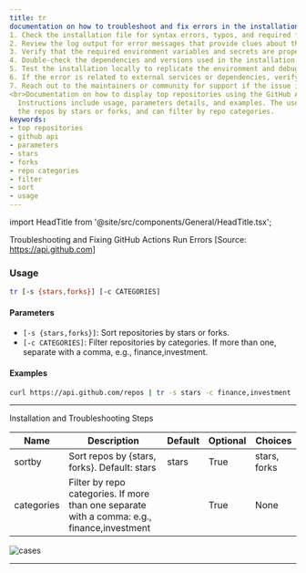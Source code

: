 ```yaml
---
title: tr
documentation on how to troubleshoot and fix errors in the installation, including steps to identify and resolve common issues that may cause the run to fail. This includes: 
1. Check the installation file for syntax errors, typos, and required fields. Verify that the YAML syntax is correct and all necessary fields are properly configured in the installation file.
2. Review the log output for error messages that provide clues about the cause of the failure. Search for specific error codes or messages that can be researched to identify the cause of the failure.
3. Verify that the required environment variables and secrets are properly configured. Ensure that they are accessible and correctly set up in the GitHub repository settings to avoid issues with environment variable and secret accessibility.
4. Double-check the dependencies and versions used in the installation. Ensure that the correct versions of tools, packages, and libraries are being used to prevent issues related to dependencies and versions.
5. Test the installation locally to replicate the environment and debug the run. This can help identify issues that may be specific to the environment and assist in debugging the installation.
6. If the error is related to external services or dependencies, verify the availability and connectivity of external services such as package registries and API endpoints to resolve issues related to external dependencies.
7. Reach out to the maintainers or community for support if the issue is not resolved. Provide detailed information about the failure and the troubleshooting steps taken so far.
<br>Documentation on how to display top repositories using the GitHub API.
  Instructions include usage, parameters details, and examples. The user can sort
  the repos by stars or forks, and can filter by repo categories.
keywords:
- top repositories
- github api
- parameters
- stars
- forks
- repo categories
- filter
- sort
- usage
---
```


import HeadTitle from '@site/src/components/General/HeadTitle.tsx';

<HeadTitle title="alt/oss/tr - Reference | OpenBB Terminal Docs" />

Troubleshooting and Fixing GitHub Actions Run Errors [Source: https://api.github.com]

### Usage

```bash
tr [-s {stars,forks}] [-c CATEGORIES]
```

#### Parameters
- `[-s {stars,forks}]`: Sort repositories by stars or forks.
- `[-c CATEGORIES]`: Filter repositories by categories. If more than one, separate with a comma, e.g., finance,investment.

#### Examples
```bash
curl https://api.github.com/repos | tr -s stars -c finance,investment
```

---

Installation and Troubleshooting Steps

| Name | Description | Default | Optional | Choices |
| ---- | ----------- | ------- | -------- | ------- |
| sortby | Sort repos by {stars, forks}. Default: stars | stars | True | stars, forks |
| categories | Filter by repo categories. If more than one separate with a comma: e.g., finance,investment |  | True | None |

![cases](https://user-images.githubusercontent.com/46355364/153897646-99e4f73f-be61-4ed7-a31d-58e8695e7c50.png)

---
